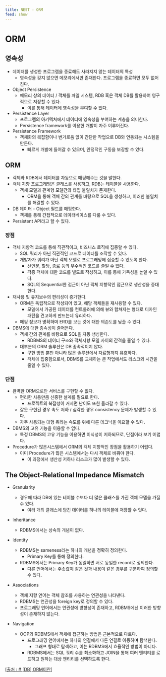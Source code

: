 ```yaml
---
title: NEST - ORM
feed: show
---
```


# ORM

## 영속성
- 데이터를 생성한 프로그램을 종료해도 사라지지 않는 데이터의 특성
	- 영속성을 갖지 않으면 메모리에서만 존재한다. 프로그램을 종료하면 모두 없어진다.
- Object Persistence
	- 메모리 상의 데이터 / 객체를 파일 시스템, RDB 혹은 객체 DB를 활용하여 영구적으로 저장할 수 있다.
		- 이를 통해 데이터에 영속성을 부여할 수 있다.
- Persistence Layer
	- 프로그램의 아키텍처에서 데이터에 영속성을 부여하는 계층을 의미한다.
	- Persistence framework를 이용한 개발이 자주 이루어진다.
- Persistence Framework
	- 객체화의 복잡함이나 번거로움 없이 간단한 작업으로 DB와 연동되는 시스템을 만든다.
		- 빠르게 개발에 들어갈 수 있으며, 안정적인 구동을 보장할 수 있다.

## ORM
- 객체와 RDB에서 데이터를 자동으로 매핑해주는 것을 말한다.
- 객체 지향 프로그래밍은 클래스를 사용하고, RDB는 테이블을 사용한다.
	- 객체 모델과 관계형 모델간의 타입 불일치가 존재한다.
		- ORM을 통해 객체 간의 관계를 바탕으로 SQL을 생성하고, 이러한 불일치를 해결할 수 있다.
- DB 데이터 - Object 필드를 매핑한다.
	- 객체를 통해 간접적으로 데이터베이스를 다룰 수 있다.
- Persistent API라고 할 수 있다.

### 장점
- 객체 지향적 코드를 통해 직관적이고, 비즈니스 로직에 집중할 수 있다.
	- SQL 쿼리가 아닌 직관적인 코드로 데이터를 조작할 수 있다.
	- 개발자가 쿼리가 아닌 객체 모델로 프로그래밍에 집중할 수 있도록 한다.
		- 선언문, 할당, 종료 등의 부수적인 코드를 줄일 수 있다.
		- 각종 객체에 대한 코드를 별도로 작성하고, 이를 통해 가독성을 높일 수 있다.
		- SQL의 Sequential한 접근이 아닌 객체 지향적인 접근으로 생산성을 증대한다.
- 재사용 및 유지보수의 편리성이 증가한다.
	- ORM은 독립적으로 작성되어 있고, 해당 객체들을 재사용할 수 있다.
		- 모델에서 가공된 데이터를 컨트롤러에 의해 뷰와 합쳐지는 형태로 디자인 패턴을 견고하게 만드는데 유리하다.
	- 매핑 정보가 명확하며 ERD를 보는 것에 대한 의존도를 낮출 수 있다.
- DBMS에 대한 종속성이 줄어든다.
	- 객체 간의 관계를 바탕으로 SQL을 자동 생성한다.
		- RDBMS의 데이터 구조와 객체지향 모델 사이의 간격을 줄일 수 있다.
	- 대부분의 ORM 솔루션은 DB 종속적이지 않다.
		- 구현 방법 뿐만 아니라 많은 솔루션에서 자료형까지 유효하다.
		- 객체에 집중함으로서, DBMS를 교체하는 큰 작업에서도 리스크와 시간을 줄일 수 있다.

### 단점
- 완벽한 ORM으로만 서비스를 구현할 수 없다.
	- 편리한 사용만큼 신중한 설계를 필요로 한다.
		- 프로젝트의 복잡성이 커지면 난이도 또한 올라갈 수 있다.
	- 잘못 구현된 경우 속도 저하 / 심각한 경우 consistency 문제가 발생할 수 있다.
	- 자주 사용되는 대형 쿼리는 속도를 위해 다른 테크닉을 이요할 수 있다.
- DBMS의 고유 기능을 이용할 수 없다.
	- 특정 DBMS의 고유 기능을 이용하면 이식성이 저하되므로, 단점이라 보기 어렵다.
- Procedure가 많은시스템에서 ORM의 객체 지향적인 장점을 활용하기 어렵다.
	- 이미 Procedure가 많은 시스템에서는 다시 객체로 바꿔야 한다.
		- 이 과정에서 생산성 저하나 리스크가 많이 발생할 수 있다.

## The Object-Relational Impedance Mismatch
- Granularity
	- 경우에 따라 DB에 있는 테이블 수보다 더 많은 클래스를 가진 객체 모델을 가질 수 있다.
		- 여러 개의 클래스에 담긴 데이터를 하나의 테이블에 저장할 수 잇다.

 - Inheritance
	- RDBMS에서는 상속의 개념이 없다.

- Identity
	- RDBMS는 sameness라는 하나의 개념을 정확히 정의한다.
		- Primary Key를 통해 정의한다.
	- RDBMS에서는 Primary Key가 동일하면 서로 동일한 record로 정의한다.
		- 다른 언어에서는 주솟값이 같은 것과 내용이 같은 경우를 구분하여 정의할 수 있다.

- Associations
	- 객체 지향 언어는 객체 참조를 사용하는 연관성을 나타낸다.
	- RDBMS는 연관성을 foreign key로 정의할 수 있다.
	- 프로그래밍 언어에서는 연관성에 방향성이 존재하고, RDBMS에선 이러한 방향성이 존재하지 않는다.

- Navigation
	- OOP와 RDBMS에서 객체에 접근하는 방법은 근본적으로 다르다.
		- 프로그래밍 언어에서는 하나의 연결에서 다른 연결로 이동하며 탐색한다.
			- 그래프 형태로 탐색하고, 이는 RDBMS에서 효율적인 방법이 아니다.
		- RDBMS에서는 SQL 쿼리 수를 최소화하고 JOIN을 통해 여러 엔티티를 로드하고 원하는 대상 엔티티를 선택하도록 한다.

[[출처 : # \[DB\] ORM이란](https://gmlwjd9405.github.io/2019/02/01/orm.html)]
